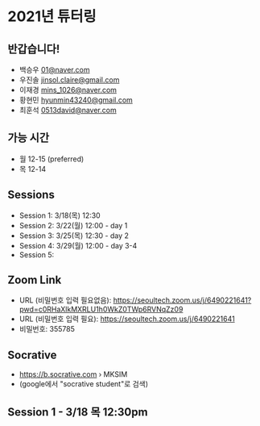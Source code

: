 # 2021년 튜터링

## 반갑습니다!

+ 백승우	01@naver.com
+ 우진솔	jinsol.claire@gmail.com
+ 이재경	mins_1026@naver.com
+ 황현민	hyunmin43240@gmail.com
+ 최훈석 0513david@naver.com

## 가능 시간

+ 월 12-15 (preferred)
+ 목 12-14

## Sessions

+ Session 1: 3/18(목) 12:30
+ Session 2: 3/22(월) 12:00 - day 1  
+ Session 3: 3/25(목) 12:30 - day 2 
+ Session 4: 3/29(월) 12:00 - day 3-4
+ Session 5: 

## Zoom Link

+ URL (비밀번호 입력 필요없음): https://seoultech.zoom.us/j/6490221641?pwd=c0RHaXlkMXRLU1h0WkZ0TWp6RVNqZz09
+ URL (비밀번호 입력 필요): https://seoultech.zoom.us/j/6490221641
+ 비밀번호: 355785

## Socrative

+ https://b.socrative.com › MKSIM
+ (google에서 "socrative student"로 검색)

## Session 1 - 3/18 목 12:30pm
